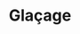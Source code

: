 ---
layout: recette-v2
categories: [recettes]
hidden: true
lang: fr
sitemap: true
title: Glaçage
type: sucre
---